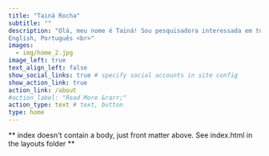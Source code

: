 ```yaml
---
title: "Tainá Rocha"
subtitle: ""
description: "Olá, meu nome é Tainá! Sou pesquisadora interessada em tudo relacionado a biodiversidade, mudanças globais, bioinformática, ciência de dados, programação em R e Phyton. Este site apresenta versão em inglês e portugês, futuramente gostaria de disponibilzar todos meus contúdos em espanhol também  #rstats  <br>
English, Português <br>" 
images:
  - img/home_2.jpg
image_left: true
text_align_left: false
show_social_links: true # specify social accounts in site config
show_action_link: true
action_link: /about
#action_label: "Read More &rarr;"
action_type: text # text, button
type: home
---
```


** index doesn't contain a body, just front matter above.
See index.html in the layouts folder **
